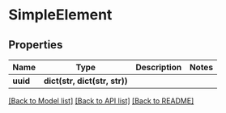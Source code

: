 # SimpleElement

## Properties
Name | Type | Description | Notes
------------ | ------------- | ------------- | -------------
**uuid** | **dict(str, dict(str, str))** |  | 

[[Back to Model list]](../README.md#documentation-for-models) [[Back to API list]](../README.md#documentation-for-api-endpoints) [[Back to README]](../README.md)


